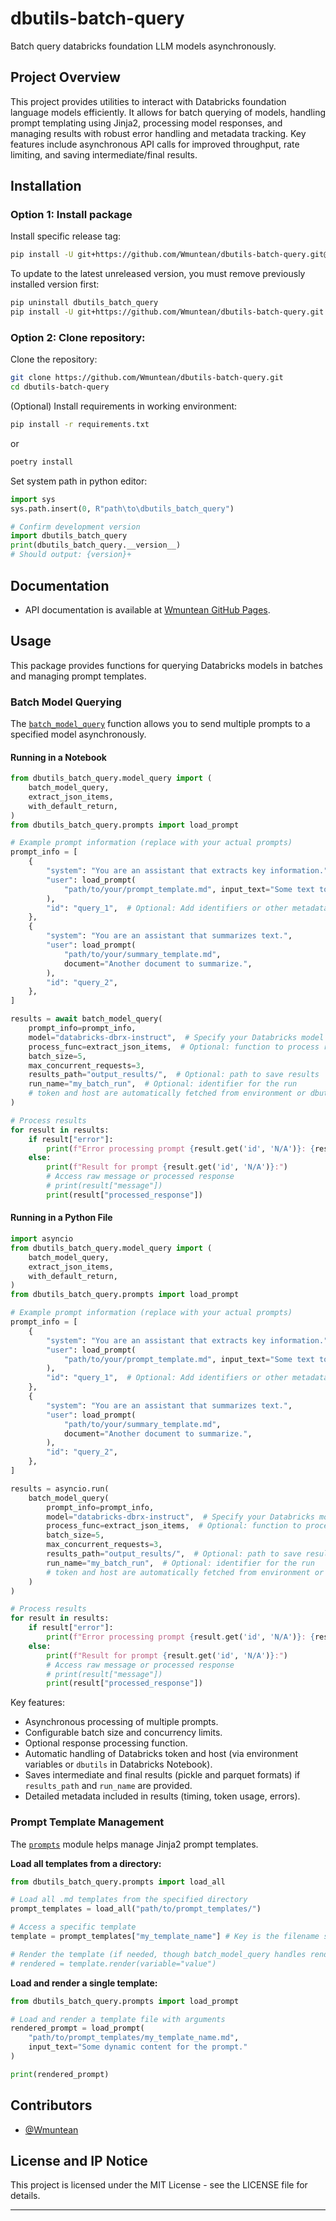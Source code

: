 # dbutils-batch-query

Batch query databricks foundation LLM models asynchronously.

## Project Overview

This project provides utilities to interact with Databricks foundation language models efficiently. It allows for batch querying of models, handling prompt templating using Jinja2, processing model responses, and managing results with robust error handling and metadata tracking. Key features include asynchronous API calls for improved throughput, rate limiting, and saving intermediate/final results.

## Installation

### Option 1: Install package

Install specific release tag:
```bash
pip install -U git+https://github.com/Wmuntean/dbutils-batch-query.git@v0.1.0
```
To update to the latest unreleased version, you must remove previously installed version first:
```bash
pip uninstall dbutils_batch_query
pip install -U git+https://github.com/Wmuntean/dbutils-batch-query.git
```

### Option 2: Clone repository:

Clone the repository:
```bash
git clone https://github.com/Wmuntean/dbutils-batch-query.git
cd dbutils-batch-query
```

(Optional) Install requirements in working environment:
```bash
pip install -r requirements.txt
```
or
```bash
poetry install
```

Set system path in python editor:
```python
import sys
sys.path.insert(0, R"path\to\dbutils_batch_query")

# Confirm development version
import dbutils_batch_query
print(dbutils_batch_query.__version__)
# Should output: {version}+
```

## Documentation


- API documentation is available at [Wmuntean GitHub Pages](https://wmuntean.github.io/dbutils-batch-query/).

## Usage

This package provides functions for querying Databricks models in batches and managing prompt templates.
<!-- batch_model_query -->
### Batch Model Querying
<!-- start Example -->
The [`batch_model_query`](#dbutils_batch_query.model_query.batch_model_query) function allows you to send multiple prompts to a specified model asynchronously.

#### Running in a Notebook
```python
from dbutils_batch_query.model_query import (
    batch_model_query,
    extract_json_items,
    with_default_return,
)
from dbutils_batch_query.prompts import load_prompt

# Example prompt information (replace with your actual prompts)
prompt_info = [
    {
        "system": "You are an assistant that extracts key information.",
        "user": load_prompt(
            "path/to/your/prompt_template.md", input_text="Some text to analyze."
        ),
        "id": "query_1",  # Optional: Add identifiers or other metadata
    },
    {
        "system": "You are an assistant that summarizes text.",
        "user": load_prompt(
            "path/to/your/summary_template.md",
            document="Another document to summarize.",
        ),
        "id": "query_2",
    },
]

results = await batch_model_query(
    prompt_info=prompt_info,
    model="databricks-dbrx-instruct",  # Specify your Databricks model endpoint
    process_func=extract_json_items,  # Optional: function to process raw text response
    batch_size=5,
    max_concurrent_requests=3,
    results_path="output_results/",  # Optional: path to save results
    run_name="my_batch_run",  # Optional: identifier for the run
    # token and host are automatically fetched from environment or dbutils if not provided
)

# Process results
for result in results:
    if result["error"]:
        print(f"Error processing prompt {result.get('id', 'N/A')}: {result['error']}")
    else:
        print(f"Result for prompt {result.get('id', 'N/A')}:")
        # Access raw message or processed response
        # print(result["message"])
        print(result["processed_response"])
```

#### Running in a Python File
```python
import asyncio
from dbutils_batch_query.model_query import (
    batch_model_query,
    extract_json_items,
    with_default_return,
)
from dbutils_batch_query.prompts import load_prompt

# Example prompt information (replace with your actual prompts)
prompt_info = [
    {
        "system": "You are an assistant that extracts key information.",
        "user": load_prompt(
            "path/to/your/prompt_template.md", input_text="Some text to analyze."
        ),
        "id": "query_1",  # Optional: Add identifiers or other metadata
    },
    {
        "system": "You are an assistant that summarizes text.",
        "user": load_prompt(
            "path/to/your/summary_template.md",
            document="Another document to summarize.",
        ),
        "id": "query_2",
    },
]

results = asyncio.run(
    batch_model_query(
        prompt_info=prompt_info,
        model="databricks-dbrx-instruct",  # Specify your Databricks model endpoint
        process_func=extract_json_items,  # Optional: function to process raw text response
        batch_size=5,
        max_concurrent_requests=3,
        results_path="output_results/",  # Optional: path to save results
        run_name="my_batch_run",  # Optional: identifier for the run
        # token and host are automatically fetched from environment or dbutils if not provided
    )
)

# Process results
for result in results:
    if result["error"]:
        print(f"Error processing prompt {result.get('id', 'N/A')}: {result['error']}")
    else:
        print(f"Result for prompt {result.get('id', 'N/A')}:")
        # Access raw message or processed response
        # print(result["message"])
        print(result["processed_response"])
```
<!-- end Example -->

Key features:
- Asynchronous processing of multiple prompts.
- Configurable batch size and concurrency limits.
- Optional response processing function.
- Automatic handling of Databricks token and host (via environment variables or `dbutils` in Databricks Notebook).
- Saves intermediate and final results (pickle and parquet formats) if `results_path` and `run_name` are provided.
- Detailed metadata included in results (timing, token usage, errors).

### Prompt Template Management

The [`prompts`](#dbutils_batch_query.prompts) module helps manage Jinja2 prompt templates.

**Load all templates from a directory:**

```python
from dbutils_batch_query.prompts import load_all

# Load all .md templates from the specified directory
prompt_templates = load_all("path/to/prompt_templates/")

# Access a specific template
template = prompt_templates["my_template_name"] # Key is the filename stem

# Render the template (if needed, though batch_model_query handles rendering internally via load_prompt)
# rendered = template.render(variable="value")
```

**Load and render a single template:**

```python
from dbutils_batch_query.prompts import load_prompt

# Load and render a template file with arguments
rendered_prompt = load_prompt(
    "path/to/prompt_templates/my_template_name.md",
    input_text="Some dynamic content for the prompt."
)

print(rendered_prompt)
```

## Contributors
- [@Wmuntean](https://github.com/Wmuntean)

## License and IP Notice


This project is licensed under the MIT License - see the LICENSE file for details.

***